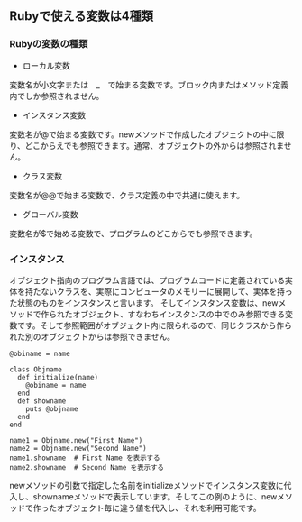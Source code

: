 ## Rubyで使える変数は4種類
### Rubyの変数の種類

- ローカル変数

変数名が小文字または　_　で始まる変数です。ブロック内またはメソッド定義内でしか参照されません。

- インスタンス変数

変数名が@で始まる変数です。newメソッドで作成したオブジェクトの中に限り、どこからえでも参照できます。通常、オブジェクトの外からは参照されません。

- クラス変数

変数名が@@で始まる変数で、クラス定義の中で共通に使えます。

- グローバル変数

変数名が$で始める変数で、プログラムのどこからでも参照できます。

### インスタンス
オブジェクト指向のプログラム言語では、プログラムコードに定義されている実体を持たないクラスを、実際にコンピュータのメモリーに展開して、実体を持った状態のものをインスタンスと言います。
そしてインスタンス変数は、newメソッドで作られたオブジェクト、すなわちインスタンスの中でのみ参照できる変数です。そして参照範囲がオブジェクト内に限られるので、同じクラスから作られた別のオブジェクトからは参照できません。

```
@obiname = name
```

```
class Objname
  def initialize(name)
    @obiname = name
  end
  def showname
    puts @objname
  end
end
 
name1 = Objname.new("First Name")
name2 = Objname.new("Second Name")
name1.showname  # First Name を表示する
name2.showname  # Second Name を表示する

```

newメソッドの引数で指定した名前をinitializeメソッドでインスタンス変数に代入し、shownameメソッドで表示しています。そしてこの例のように、newメソッドで作ったオブジェクト毎に違う値を代入し、それを利用可能です。
